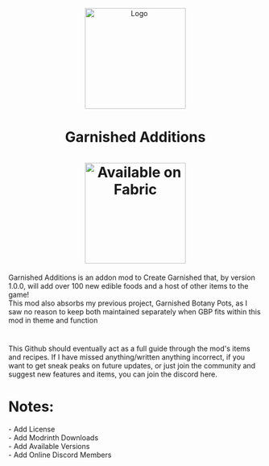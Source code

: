 <p align="center"><img src="https://i.imgur.com/oil8XaP.png" alt="Logo" width="200"></p>
<h1 align="center">Garnished Additions
<br><br>
  <a href="https://fabricmc.net/"><img
        src="https://cdn.jsdelivr.net/npm/@intergrav/devins-badges@3/assets/cozy/supported/fabric_64h.png"
        alt="Available on Fabric"
        width="200"
    ></a>
</h1>
Garnished Additions is an addon mod to Create Garnished that, by version 1.0.0, will add over 100 new edible foods and a host of other items to the game!
<br>
This mod also absorbs my previous project, Garnished Botany Pots, as I saw no reason to keep both maintained separately when GBP fits within this mod in theme and function
<h1> </h1>
This Github should eventually act as a full guide through the mod's items and recipes. If I have missed anything/written anything incorrect, if you want to get sneak peaks on future updates, or just join the community and suggest new features and items, you can join the discord here.
<h1>Notes: </h1>
- Add License <br>
- Add Modrinth Downloads <br>
- Add Available Versions <br>
- Add Online Discord Members
